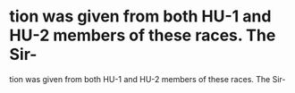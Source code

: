 # tion was given from both HU-1 and HU-2 members of these races. The Sir-

tion was given from both HU-1 and HU-2 members of these races. The Sir-